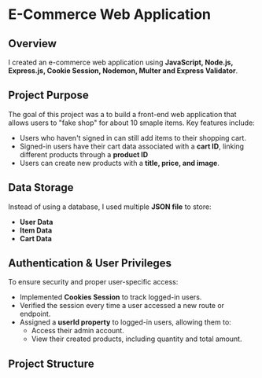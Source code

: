 # E-Commerce Web Application

## Overview
I created an e-commerce web application using **JavaScript, Node.js, Express.js, Cookie Session, Nodemon, Multer and Express Validator**.

## Project Purpose
The goal of this project was a to build a front-end web application that allows users to "fake shop" for about 10 smaple items. Key features include:  
- Users who haven't signed in can still add items to their shopping cart.
- Signed-in users have their cart data associated with a **cart ID**, linking different products through a **product ID**
- Users can create new products with a **title, price, and image**.

## Data Storage
Instead of using a database, I used multiple **JSON file** to store:
- **User Data**
- **Item Data**
- **Cart Data**

## Authentication & User Privileges
To ensure security and proper user-specific access: 
- Implemented **Cookies Session** to track logged-in users.
- Verified the session every time a user accessed a new route or endpoint.
- Assigned a **userId property** to logged-in users, allowing them to:
    - Access their admin account.
    - View their created products, including quantity and total amount.

## Project Structure
